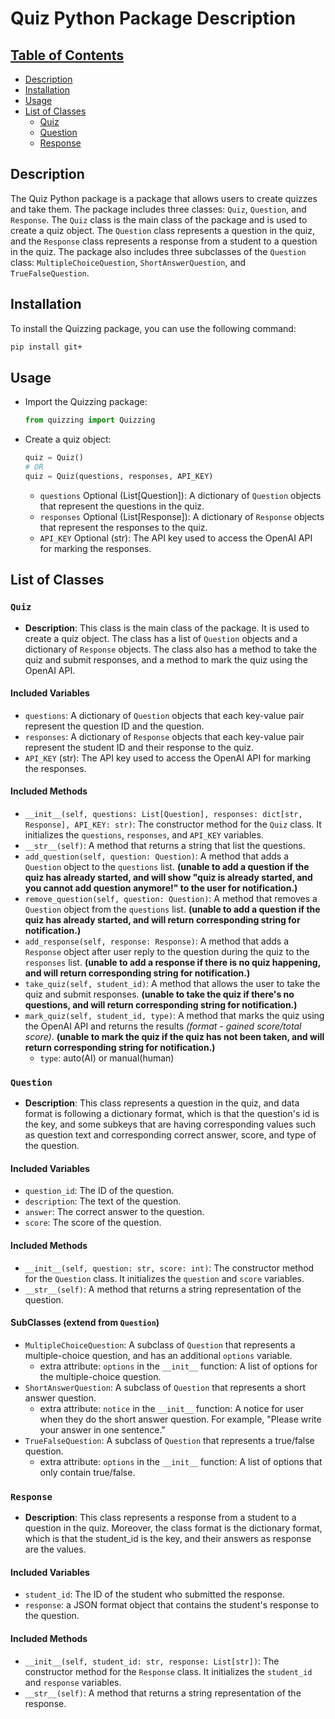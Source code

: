 # Quiz Python Package Description

## [Table of Contents](#table-of-contents)

- [Description](#description)
- [Installation](#installation)
- [Usage](#usage)
- [List of Classes](#list-of-classes)
  - [Quiz](#quiz)
  - [Question](#question)
  - [Response](#response)

<a name="description"></a>

## Description

The Quiz Python package is a package that allows users to create quizzes and take them. The package includes three classes: `Quiz`, `Question`, and `Response`. The `Quiz` class is the main class of the package and is used to create a quiz object. The `Question` class represents a question in the quiz, and the `Response` class represents a response from a student to a question in the quiz. The package also includes three subclasses of the `Question` class: `MultipleChoiceQuestion`, `ShortAnswerQuestion`, and `TrueFalseQuestion`.

<a name="installation"></a>

## Installation

To install the Quizzing package, you can use the following command:

```bash
pip install git+
```

<a name="usage"></a>

## Usage

- Import the Quizzing package:

  ```python
  from quizzing import Quizzing
  ```

- Create a quiz object:

  ```python
  quiz = Quiz()
  # OR
  quiz = Quiz(questions, responses, API_KEY)
  ```

  - `questions` Optional (List[Question]): A dictionary of `Question` objects that represent the questions in the quiz.
  - `responses` Optional (List[Response]): A dictionary of `Response` objects that represent the responses to the quiz.
  - `API_KEY` Optional (str): The API key used to access the OpenAI API for marking the responses.

<a name="list-of-classes"></a>

## List of Classes

<a name="quiz"></a>

### `Quiz`

- **Description**: This class is the main class of the package. It is used to create a quiz object. The class has a list of `Question` objects and a dictionary of `Response` objects. The class also has a method to take the quiz and submit responses, and a method to mark the quiz using the OpenAI API.

#### Included Variables

- `questions`: A dictionary of `Question` objects that each key-value pair represent the question ID and the question.
- `responses`: A dictionary of `Response` objects that each key-value pair represent the student ID and their response to the quiz.
- `API_KEY` (str): The API key used to access the OpenAI API for marking the responses.

#### Included Methods

- `__init__(self, questions: List[Question], responses: dict[str, Response], API_KEY: str)`: The constructor method for the `Quiz` class. It initializes the `questions`, `responses`, and `API_KEY` variables.
- `__str__(self)`: A method that returns a string that list the questions.
- `add_question(self, question: Question)`: A method that adds a `Question` object to the `questions` list.
  **(unable to add a question if the quiz has already started, and will show "quiz is already started, and you cannot add question anymore!" to the user for notification.)**
- `remove_question(self, question: Question)`: A method that removes a `Question` object from the `questions` list.
  **(unable to add a question if the quiz has already started, and will return corresponding string for notification.)**
- `add_response(self, response: Response)`: A method that adds a `Response` object after user reply to the question during the quiz to the `responses` list.
  **(unable to add a response if there is no quiz happening, and will return corresponding string for notification.)**
- `take_quiz(self, student_id)`: A method that allows the user to take the quiz and submit responses.
  **(unable to take the quiz if there's no questions, and will return corresponding string for notification.)**
- `mark_quiz(self, student_id, type)`: A method that marks the quiz using the OpenAI API and returns the results _(format - gained score/total score)_.
  **(unable to mark the quiz if the quiz has not been taken, and will return corresponding string for notification.)**
  - `type`: auto(AI) or manual(human)

<a name="question"></a>

### `Question`

- **Description**: This class represents a question in the quiz, and data format is following a dictionary format, which is that the question's id is the key, and some subkeys that are having corresponding values such as question text and corresponding correct answer, score, and type of the question.

#### Included Variables

- `question_id`: The ID of the question.
- `description`: The text of the question.
- `answer`: The correct answer to the question.
- `score`: The score of the question.

#### Included Methods

- `__init__(self, question: str, score: int)`: The constructor method for the `Question` class. It initializes the `question` and `score` variables.
- `__str__(self)`: A method that returns a string representation of the question.

#### SubClasses (extend from `Question`)

- `MultipleChoiceQuestion`: A subclass of `Question` that represents a multiple-choice question, and has an additional `options` variable.
  - extra attribute: `options` in the `__init__` function: A list of options for the multiple-choice question.
- `ShortAnswerQuestion`: A subclass of `Question` that represents a short answer question.
  - extra attribute: `notice` in the `__init__` function: A notice for user when they do the short answer question. For example, "Please write your answer in one sentence."
- `TrueFalseQuestion`: A subclass of `Question` that represents a true/false question.
  - extra attribute: `options` in the `__init__` function: A list of options that only contain true/false.

### `Response`

- **Description**: This class represents a response from a student to a question in the quiz. Moreover, the class format is the dictionary format, which is that the student_id is the key, and their answers as response are the values.

#### Included Variables

- `student_id`: The ID of the student who submitted the response.
- `response`: a JSON format object that contains the student's response to the question.

#### Included Methods

- `__init__(self, student_id: str, response: List[str])`: The constructor method for the `Response` class. It initializes the `student_id` and `response` variables.
- `__str__(self)`: A method that returns a string representation of the response.
